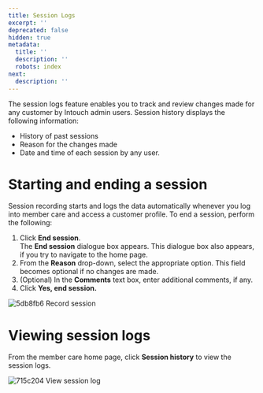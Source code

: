 ```yaml
---
title: Session Logs
excerpt: ''
deprecated: false
hidden: true
metadata:
  title: ''
  description: ''
  robots: index
next:
  description: ''
---
```

The session logs feature enables you to track and review changes made for any customer by Intouch admin users. Session history displays the following information:

* History of past sessions
* Reason for the changes made
* Date and time of each session by any user.

# Starting and ending a session

Session recording starts and logs the data automatically whenever you log into member care and access a customer profile. To end a session, perform the following:

1. Click **End session**.\
   The **End session** dialogue box appears. This dialogue box also appears, if you try to navigate to the home page.
2. From the **Reason** drop-down, select the appropriate option. This field becomes optional if no changes are made.
3. (Optional) In the **Comments** text box, enter additional comments, if any.
4. Click **Yes, end session.**

![5db8fb6 Record session ](https://files.readme.io/5db8fb6-Record_session_.gif)

# Viewing session logs

From the member care home page, click **Session history** to view the session logs.

![715c204 View session log](https://files.readme.io/715c204-View_session_log.gif)
